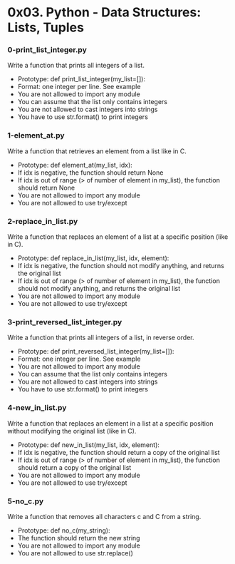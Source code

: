 # 0x03. Python - Data Structures: Lists, Tuples

### 0-print_list_integer.py
Write a function that prints all integers of a list.

* Prototype: def print_list_integer(my_list=[]):
* Format: one integer per line. See example
* You are not allowed to import any module
* You can assume that the list only contains integers
* You are not allowed to cast integers into strings
* You have to use str.format() to print integers

### 1-element_at.py
Write a function that retrieves an element from a list like in C.

* Prototype: def element_at(my_list, idx):
* If idx is negative, the function should return None
* If idx is out of range (> of number of element in my_list), the function should return None
* You are not allowed to import any module
* You are not allowed to use try/except

### 2-replace_in_list.py
Write a function that replaces an element of a list at a specific position (like in C).

* Prototype: def replace_in_list(my_list, idx, element):
* If idx is negative, the function should not modify anything, and returns the original list
* If idx is out of range (> of number of element in my_list), the function should not modify anything, and returns the original list
* You are not allowed to import any module
* You are not allowed to use try/except

### 3-print_reversed_list_integer.py
Write a function that prints all integers of a list, in reverse order.

* Prototype: def print_reversed_list_integer(my_list=[]):
* Format: one integer per line. See example
* You are not allowed to import any module
* You can assume that the list only contains integers
* You are not allowed to cast integers into strings
* You have to use str.format() to print integers

### 4-new_in_list.py
Write a function that replaces an element in a list at a specific position without modifying the original list (like in C).

* Prototype: def new_in_list(my_list, idx, element):
* If idx is negative, the function should return a copy of the original list
* If idx is out of range (> of number of element in my_list), the function should return a copy of the original list
* You are not allowed to import any module
* You are not allowed to use try/except

### 5-no_c.py
Write a function that removes all characters c and C from a string.

* Prototype: def no_c(my_string):
* The function should return the new string
* You are not allowed to import any module
* You are not allowed to use str.replace()

